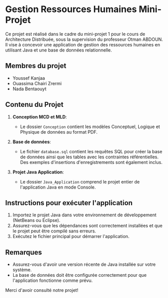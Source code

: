 # Gestion Ressources Humaines Mini-Projet

Ce projet est réalisé dans le cadre du mini-projet 1 pour le cours de Architecture Distribuée, sous la supervision du professeur Otman ABDOUN. Il vise à concevoir une application de gestion des ressources humaines en utilisant Java et une base de données relationnelle.

## Membres du projet
- Youssef Kanjaa
- Ouassima Chairi Zrermi
- Nada Bentaouyt

## Contenu du Projet

1. **Conception MCD et MLD**:
   - Le dossier `Conception` contient les modèles Conceptuel, Logique et Physique de données au format PDF.

2. **Base de données**:
   - Le fichier `database.sql` contient les requêtes SQL pour créer la base de données ainsi que les tables avec les contraintes référentielles. Des exemples d'insertions d'enregistrements sont également inclus.

3. **Projet Java Application**:
   - Le dossier `Java_Application` comprend le projet entier de l'application Java en mode Console. 

## Instructions pour exécuter l'application

1. Importez le projet Java dans votre environnement de développement (NetBeans ou Eclipse).
2. Assurez-vous que les dépendances sont correctement installées et que le projet peut être compilé sans erreurs.
3. Exécutez le fichier principal pour démarrer l'application.

## Remarques

- Assurez-vous d'avoir une version récente de Java installée sur votre système.
- La base de données doit être configurée correctement pour que l'application fonctionne comme prévu.

Merci d'avoir consulté notre projet!
